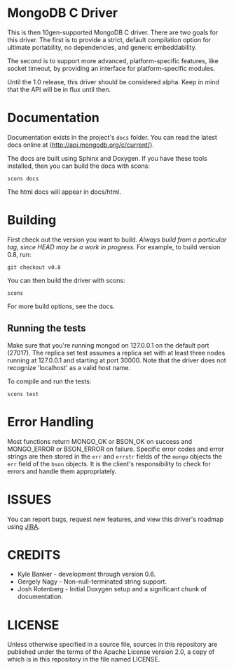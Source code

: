 # MongoDB C Driver

This is then 10gen-supported MongoDB C driver. There are two goals for this driver.
The first is to provide a strict, default compilation option for ultimate portability,
no dependencies, and generic embeddability.

The second is to support more advanced, platform-specific features, like socket timeout,
by providing an interface for platform-specific modules.

Until the 1.0 release, this driver should be considered alpha. Keep in mind that the API will be in flux until then.

# Documentation

Documentation exists in the project's `docs` folder. You can read the latest
docs online at (http://api.mongodb.org/c/current/).

The docs are built using Sphinx and Doxygen. If you have these tools installed, then
you can build the docs with scons:

    scons docs

The html docs will appear in docs/html.

# Building

First check out the version you want to build. *Always build from a particular tag, since HEAD may be
a work in progress.* For example, to build version 0.8, run:

    git checkout v0.8

You can then build the driver with scons:

    scons

For more build options, see the docs.

## Running the tests
Make sure that you're running mongod on 127.0.0.1 on the default port (27017). The replica set
test assumes a replica set with at least three nodes running at 127.0.0.1 and starting at port
30000. Note that the driver does not recognize 'localhost' as a valid host name.

To compile and run the tests:

    scons test

# Error Handling
Most functions return MONGO_OK or BSON_OK on success and MONGO_ERROR or BSON_ERROR on failure.
Specific error codes and error strings are then stored in the `err` and `errstr` fields of the
`mongo` objects the `err` field of the `bson` objects. It is the client's responsibility to check
for errors and handle them appropriately.

# ISSUES

You can report bugs, request new features, and view this driver's roadmap
using [JIRA](http://jira.mongodb.org/browse/CDRIVER).

# CREDITS

* Kyle Banker - development through version 0.6.
* Gergely Nagy - Non-null-terminated string support.
* Josh Rotenberg - Initial Doxygen setup and a significant chunk of documentation.

# LICENSE

Unless otherwise specified in a source file, sources in this
repository are published under the terms of the Apache License version
2.0, a copy of which is in this repository in the file named LICENSE.

